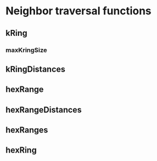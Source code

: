 # Neighbor traversal functions

## kRing

### maxKringSize

## kRingDistances

## hexRange

## hexRangeDistances

## hexRanges

## hexRing
